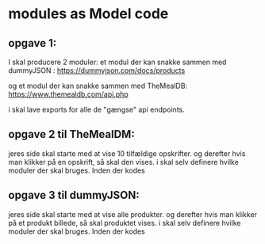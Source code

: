 # modules as Model code

## opgave 1:
I skal producere 2 moduler:
et modul der kan snakke sammen med dummyJSON : https://dummyjson.com/docs/products

og et modul der kan snakke sammen med TheMealDB: https://www.themealdb.com/api.php

i skal lave exports for alle de "gængse" api endpoints.

## opgave 2 til TheMealDM:
jeres side skal starte med at vise 10 tilfældige opskrifter. og derefter hvis man klikker på en opskrift, så skal den vises.
i skal selv definere hvilke moduler der skal bruges. Inden der kodes


## opgave 3 til dummyJSON:
jeres side skal starte med at vise alle produkter. og derefter hvis man klikker på et produkt billede, så skal produktet vises.
i skal selv definere hvilke moduler der skal bruges. Inden der kodes
